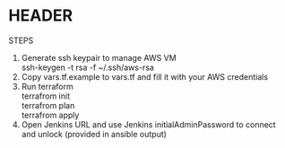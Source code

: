 # HEADER

STEPS
1. Generate ssh keypair to manage AWS VM  
    ssh-keygen -t rsa -f ~/.ssh/aws-rsa  
2. Copy vars.tf.example to vars.tf and fill it with your AWS credentials  
3. Run terraform  
    terrafrom init  
    terrafrom plan  
    terrafrom apply  
4. Open Jenkins URL and use Jenkins initialAdminPassword to connect and unlock (provided in ansible output)